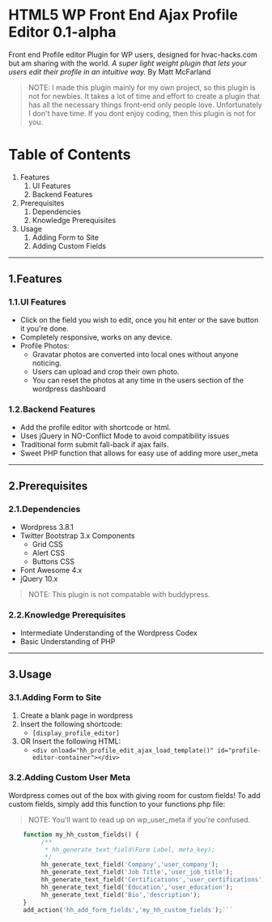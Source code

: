 # HTML5 WP Front End Ajax Profile Editor 0.1-alpha #
Front end Profile editor Plugin for WP users, designed for hvac-hacks.com but am sharing with the world.
*A super light weight plugin that lets your users edit their profile in an intuitive way.*
By Matt McFarland


> NOTE:
> I made this plugin mainly for my own project, so this plugin is not for newbies.  It takes a lot of time and effort to create a plugin that has
all the necessary things front-end only people love. Unfortunately I don't have time.
If you dont enjoy coding, then this plugin is not for you.

# Table of Contents #
1.  Features
    1.  UI Features
    2.  Backend Features
2.  Prerequisites
    1.  Dependencies
    2.  Knowledge Prerequisites
3.  Usage
    1.  Adding Form to Site
    2.  Adding Custom Fields

___

##  1.Features ##

### 1.1.UI Features ###
*   Click on the field you wish to edit, once you hit enter or the save button it you're done.
*   Completely responsive, works on any device.
*   Profile Photos:
    * Gravatar photos are converted into local ones without anyone noticing.
    * Users can upload and crop their own photo.
    * You can reset the photos at any time in the users section of the wordpress dashboard

### 1.2.Backend Features ###
*   Add the profile editor with shortcode or html.
*   Uses jQuery in NO-Conflict Mode to avoid compatibility issues
*   Traditional form submit fall-back if ajax fails.
*   Sweet PHP function that allows for easy use of adding more user_meta

___

## 2.Prerequisites ##

### 2.1.Dependencies ###
*   Wordpress 3.8.1
*   Twitter Bootstrap 3.x Components
    * Grid CSS
    * Alert CSS
    * Buttons CSS
*   Font Awesome 4.x
*   jQuery 10.x

> NOTE:
> This plugin is not compatable with buddypress.

### 2.2.Knowledge Prerequisites ###
*   Intermediate Understanding of the Wordpress Codex
*   Basic Understanding of PHP

___

## 3.Usage ##

### 3.1.Adding Form to Site ###
1.  Create a blank page in wordpress
2.  Insert the following shortcode:
    *   `[display_profile_editor]`
3.  OR Insert the following HTML:
    *   `<div onload="hh_profile_edit_ajax_load_template()" id="profile-editor-container"></div>`

### 3.2.Adding Custom User Meta ###
Wordpress comes out of the box with giving room for custom fields!
To add custom fields, simply add this function to your functions.php file:

> NOTE:
> You'll want to read up on wp_user_meta if you're confused.

```PHP
    function my_hh_custom_fields() {
         /**
          * hh_generate_text_field(Form Label, meta_key);
          */
         hh_generate_text_field('Company','user_company');
         hh_generate_text_field('Job Title','user_job_title');
         hh_generate_text_field('Certifications','user_certifications');
         hh_generate_text_field('Education','user_education');
         hh_generate_text_field('Bio','description');
    }
    add_action('hh_add_form_fields','my_hh_custom_fields');```


